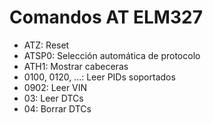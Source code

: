 # Comandos AT ELM327

- ATZ: Reset
- ATSP0: Selección automática de protocolo
- ATH1: Mostrar cabeceras
- 0100, 0120, ...: Leer PIDs soportados
- 0902: Leer VIN
- 03: Leer DTCs
- 04: Borrar DTCs
